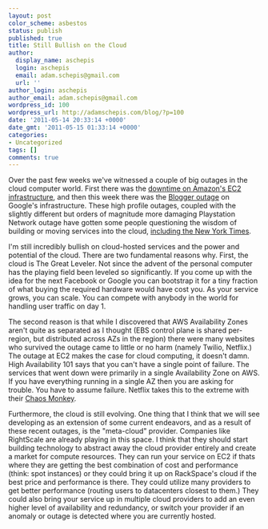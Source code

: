 ```yaml
---
layout: post
color_scheme: asbestos
status: publish
published: true
title: Still Bullish on the Cloud
author:
  display_name: aschepis
  login: aschepis
  email: adam.schepis@gmail.com
  url: ''
author_login: aschepis
author_email: adam.schepis@gmail.com
wordpress_id: 100
wordpress_url: http://adamschepis.com/blog/?p=100
date: '2011-05-14 20:33:14 +0000'
date_gmt: '2011-05-15 01:33:14 +0000'
categories:
- Uncategorized
tags: []
comments: true
---
```


Over the past few weeks we've witnessed a couple of big outages in the
cloud computer world. First there was the
[downtime on Amazon's EC2 infrastructure](http://aws.amazon.com/message/65648/),
and then this week there was the
[Blogger outage](http://buzz.blogger.com/2011/05/blogger-is-back.html)
on Google's infrastructure. These high profile outages, coupled with
the slightly different but orders of magnitude more damaging
Playstation Network outage have gotten some people questioning the
wisdom of building or moving services into the cloud,
[including the New York Times](http://www.nytimes.com/2011/04/23/technology/23cloud.html?_r=1).

I'm still incredibly bullish on cloud-hosted services and the power
and potential of the cloud. There are two fundamental reasons
why. First, the cloud is The Great Leveler. Not since the advent of
the personal computer has the playing field been leveled so
significantly. If you come up with the idea for the next Facebook or
Google you can bootstrap it for a tiny fraction of what buying the
required hardware would have cost you. As your service grows, you can
scale. You can compete with anybody in the world for handling user
traffic on day 1.

The second reason is that while I discovered that AWS Availability
Zones aren't quite as separated as I thought (EBS control plane is
shared per-region, but distributed across AZs in the region) there
were many websites who survived the outage came to little or no harm
(namely Twilio, Netflix.) The outage at EC2 makes the case for cloud
computing, it doesn't damn. High Availability 101 says that you can't
have a single point of failure. The services that went down were
primarily in a single Availability Zone on AWS. If you have everything
running in a single AZ then you are asking for trouble. You have to
assume failure. Netflix takes this to the extreme with their
[Chaos Monkey](http://techblog.netflix.com/2010/12/5-lessons-weve-learned-using-aws.html).

Furthermore, the cloud is still evolving. One thing that I think that
we will see developing as an extension of some current endeavors, and
as a result of these recent outages, is the "meta-cloud"
provider. Companies like RightScale are already playing in this
space. I think that they should start building technology to abstract
away the cloud provider entirely and create a market for compute
resources. They can run your service on EC2 if thats where they are
getting the best combination of cost and performance (think: spot
instances) or they could bring it up on RackSpace's cloud if the best
price and performance is there. They could utilize many providers to
get better performance (routing users to datacenters closest to them.)
They could also bring your service up in multiple cloud providers to
add an even higher level of availability and redundancy, or switch
your provider if an anomaly or outage is detected where you are
currently hosted.
